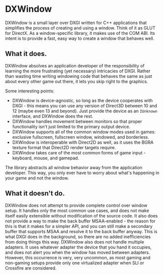 DXWindow
=========
DXWindow is a small layer over DXGI written for C++ applications that
simplifies the process of creating and using a window.  Think of it as
GLUT for DirectX.  As a window-specific library, it makes use of the
COM ABI.  Its intent is to provide a fast, easy way to create a window
that behaves well.

What it does.
-------------
DXWindow absolves an application developer of the responsibility of learning
the more frustrating (yet necessary) intricacies of DXGI.  Rather than wasting
time writing windowing code that behaves the same as just about every other
game out there, it lets you skip right to the graphics.

Some interesting points:

- DXWindow is device-agnostic, so long as the device cooperates with DXGI - this means you can use any version of Direct3D between 10 and 12 (maybe even 13 and beyond).  Just provide the device as an `IUnknown` interface, and DXWindow does the rest.
- DXWindow handles movement between monitors so that proper functionality isn't just limited to the primary output device.
- DXWindow supports all of the common window modes used in games: exclusive fullscreen, fullscreen window, windowed, and borderless.
- DXWindow is interoperable with Direct2D as well, as it uses the BGRA texture format that Direct2D render targets require.
- DXWindow takes care of the most common forms of game input - keyboard, mouse, and gamepad.

The library abstracts all window behavior away from the application developer.  This way, you only ever have to worry about what's happening in your game and not the window.

What it doesn't do.
-------------
DXWindow does not attempt to provide complete control over window setup.  It handles only the most common use cases, and does not make itself easily extensible without modification of the source code.  It also does not provide a way to make the back buffer MSAA-enabled - the reason for this is that it makes for a simpler API, and you can still make a secondary buffer that supports MSAA and resolve it to the back buffer anyway.  This is what DXGI does in the background, so there are no added inefficiencies from doing things this way.  DXWindow also does not handle multiple adapters.  It uses whatever adapter the device that you hand it occupies, and does not alert you when the window has moved between adapters.  However, this occurrence is very, very uncommon, as most gaming and non-gaming setups provide only one virtualized adapter when SLI or Crossfire are considered.
